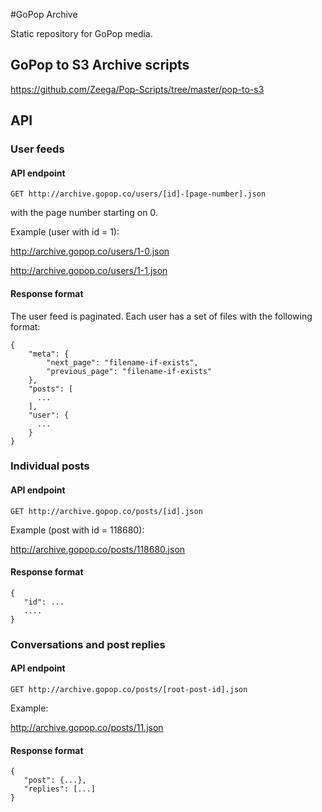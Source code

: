 #GoPop Archive

Static repository for GoPop media.

## GoPop to S3 Archive scripts

https://github.com/Zeega/Pop-Scripts/tree/master/pop-to-s3

## API

### User feeds

#### API endpoint

```
GET http://archive.gopop.co/users/[id]-[page-number].json
```

with the page number starting on 0.

Example (user with id = 1):

http://archive.gopop.co/users/1-0.json

http://archive.gopop.co/users/1-1.json


#### Response format

The user feed is paginated. Each user has a set of files with the following format:

```
{
    "meta": {
        "next_page": "filename-if-exists",
        "previous_page": "filename-if-exists"
    },
    "posts": [        
      ...
    ],
    "user": {
      ...
    }
}
```

### Individual posts

#### API endpoint

```
GET http://archive.gopop.co/posts/[id].json
```

Example (post with id = 118680):

http://archive.gopop.co/posts/118680.json

#### Response format

```
{
   "id": ...
   ....
}
```

### Conversations and post replies

#### API endpoint

```
GET http://archive.gopop.co/posts/[root-post-id].json
```

Example:

http://archive.gopop.co/posts/11.json

#### Response format

```
{
   "post": {...},
   "replies": [...]
}
```
